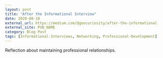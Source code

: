 ```yaml
---
layout: post
title: "After the Informational Interview"
date: 2020-08-10
external_url: https://medium.com/@geocuriosity/after-the-informational-interview-ed1fc6c478c0
external_site: PUB_NAME
category: Blog Post
tags: [Informational-Interviews, Networking, Professional-Development]
---
```

Reflection about maintaining professional relationships.
